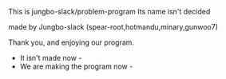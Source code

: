 This is jungbo-slack/problem-program
Its name isn't decided

made by Jungbo-slack (spear-root,hotmandu,minary,gunwoo7)

Thank you, and enjoying our program.

- It isn't made now -
- We are making the program now -

